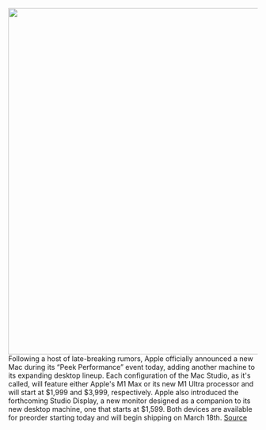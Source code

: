 <img src='https://cdn.vox-cdn.com/thumbor/iaeygPe2vWy8EFHI3VP3skIOeGw=/0x0:1960x1400/1200x800/filters:focal(824x544:1136x856)/cdn.vox-cdn.com/uploads/chorus_image/image/70596074/Apple_Mac_Studio_and_Studio_Display_Press_Image.10.jpeg' width='700px' /><br/>
Following a host of late-breaking rumors, Apple officially announced a new Mac during its “Peek Performance” event today, adding another machine to its expanding desktop lineup. Each configuration of the Mac Studio, as it's called, will feature either Apple's M1 Max or its new M1 Ultra processor and will start at $1,999 and $3,999, respectively. Apple also introduced the forthcoming Studio Display, a new monitor designed as a companion to its new desktop machine, one that starts at $1,599. Both devices are available for preorder starting today and will begin shipping on March 18th.
<a href='https://www.theverge.com/2022/3/8/22958569/apple-mac-studio-m1-max-ultra-display-preorder-how-to-buy-price-release-date'> Source <a/>